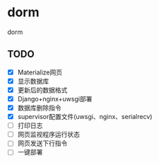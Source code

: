 # dorm
dorm

## TODO
- [x] Materialize网页
- [x] 显示数据库
- [x] 更新后的数据格式
- [x] Django+nginx+uwsgi部署
- [x] 数据库删除指令
- [x] supervisor配置文件(uwsgi、nginx、serialrecv)
- [ ] 打印日志
- [ ] 网页监视程序运行状态
- [ ] 网页发送下行指令
- [ ] 一键部署